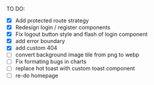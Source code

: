 TO DO:
- [x] Add protected route strategy
- [x] Redesign login / register components
- [x] Fix logout button style and flash of login component
- [x] add error boundary
- [x] add custom 404
- [ ] convert background image tile from png to webp
- [ ] Fix formating bugs in charts
- [ ] replace hot toast with custom toast component
- [ ] re-do homepage